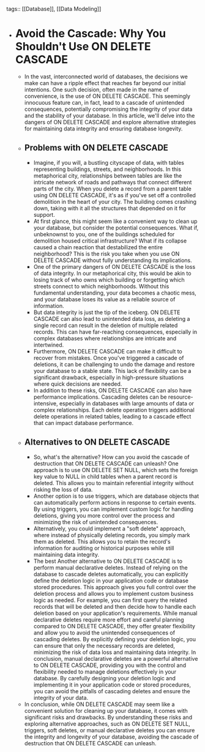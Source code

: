 tags:: [[Database]], [[Data Modeling]]

- # Avoid the Cascade: Why You Shouldn't Use ON DELETE CASCADE
	- In the vast, interconnected world of databases, the decisions we make can have a ripple effect that reaches far beyond our initial intentions. One such decision, often made in the name of convenience, is the use of ON DELETE CASCADE. This seemingly innocuous feature can, in fact, lead to a cascade of unintended consequences, potentially compromising the integrity of your data and the stability of your database. In this article, we'll delve into the dangers of ON DELETE CASCADE and explore alternative strategies for maintaining data integrity and ensuring database longevity.
	- ## Problems with ON DELETE CASCADE
		- Imagine, if you will, a bustling cityscape of data, with tables representing buildings, streets, and neighborhoods. In this metaphorical city, relationships between tables are like the intricate network of roads and pathways that connect different parts of the city. When you delete a record from a parent table using ON DELETE CASCADE, it's as if you've set off a controlled demolition in the heart of your city. The building comes crashing down, taking with it all the structures that depended on it for support.
		- At first glance, this might seem like a convenient way to clean up your database, but consider the potential consequences. What if, unbeknownst to you, one of the buildings scheduled for demolition housed critical infrastructure? What if its collapse caused a chain reaction that destabilized the entire neighborhood? This is the risk you take when you use ON DELETE CASCADE without fully understanding its implications.
		- One of the primary dangers of ON DELETE CASCADE is the loss of data integrity. In our metaphorical city, this would be akin to losing track of who owns which building or forgetting which streets connect to which neighborhoods. Without this fundamental understanding, your data becomes a chaotic mess, and your database loses its value as a reliable source of information.
		- But data integrity is just the tip of the iceberg. ON DELETE CASCADE can also lead to unintended data loss, as deleting a single record can result in the deletion of multiple related records. This can have far-reaching consequences, especially in complex databases where relationships are intricate and intertwined.
		- Furthermore, ON DELETE CASCADE can make it difficult to recover from mistakes. Once you've triggered a cascade of deletions, it can be challenging to undo the damage and restore your database to a stable state. This lack of flexibility can be a significant drawback, especially in high-pressure situations where quick decisions are needed.
		- In addition to these risks, ON DELETE CASCADE can also have performance implications. Cascading deletes can be resource-intensive, especially in databases with large amounts of data or complex relationships. Each delete operation triggers additional delete operations in related tables, leading to a cascade effect that can impact database performance.
	- ## Alternatives to ON DELETE CASCADE
		- So, what's the alternative? How can you avoid the cascade of destruction that ON DELETE CASCADE can unleash? One approach is to use ON DELETE SET NULL, which sets the foreign key value to NULL in child tables when a parent record is deleted. This allows you to maintain referential integrity without risking the loss of data.
		- Another option is to use triggers, which are database objects that can automatically perform actions in response to certain events. By using triggers, you can implement custom logic for handling deletions, giving you more control over the process and minimizing the risk of unintended consequences.
		- Alternatively, you could implement a "soft delete" approach, where instead of physically deleting records, you simply mark them as deleted. This allows you to retain the record's information for auditing or historical purposes while still maintaining data integrity.
		- The best Another alternative to ON DELETE CASCADE is to perform manual declarative deletes. Instead of relying on the database to cascade deletes automatically, you can explicitly define the deletion logic in your application code or database stored procedures. This approach gives you full control over the deletion process and allows you to implement custom business logic as needed. For example, you can first query the related records that will be deleted and then decide how to handle each deletion based on your application's requirements. While manual declarative deletes require more effort and careful planning compared to ON DELETE CASCADE, they offer greater flexibility and allow you to avoid the unintended consequences of cascading deletes. By explicitly defining your deletion logic, you can ensure that only the necessary records are deleted, minimizing the risk of data loss and maintaining data integrity. In conclusion, manual declarative deletes are a powerful alternative to ON DELETE CASCADE, providing you with the control and flexibility needed to manage deletions effectively in your database. By carefully designing your deletion logic and implementing it in your application code or stored procedures, you can avoid the pitfalls of cascading deletes and ensure the integrity of your data.
	- In conclusion, while ON DELETE CASCADE may seem like a convenient solution for cleaning up your database, it comes with significant risks and drawbacks. By understanding these risks and exploring alternative approaches, such as ON DELETE SET NULL, triggers, soft deletes, or manual declarative deletes you can ensure the integrity and longevity of your database, avoiding the cascade of destruction that ON DELETE CASCADE can unleash.